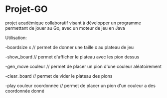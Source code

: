 # Projet-GO


projet académique collaboratif visant à développer un programme permettant de jouer au Go, avec un moteur de jeu en Java


Utilisation:

-boardsize x               // permet de donner une taille x au plateau de jeu 

-show_board                // permet d'afficher le plateau avec les pion dessus

-gen_move couleur          // permet de placer un pion d'une couleur aléatoirement

-clear_board               // permet de vider le plateau des pions 

-play couleur coordonnée   // permet de placer un pion d'un couleur a des coordonnée donné



